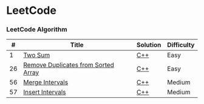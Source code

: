 
LeetCode
========

### LeetCode Algorithm

| # | Title | Solution | Difficulty |
|---| ----- | -------- | ---------- |
| 1 | [Two Sum](https://leetcode-cn.com/problems/two-sum/) | [C++](https://github.com/zlf991008/Leetcode/blob/main/src/1.%20Two%20Sum.cpp) | Easy |
| 26 | [Remove Duplicates from Sorted Array](https://leetcode-cn.com/problems/remove-duplicates-from-sorted-array/) | [C++](https://github.com/zlf991008/Leetcode/blob/main/src/26.%20Remove%20Duplicates%20from%20Sorted%20Array.cpp) | Easy |
| 56 | [Merge Intervals](https://leetcode-cn.com/problems/merge-intervals/) | [C++](https://github.com/zlf991008/leetcode/blob/main/src/56.%20Merge%20Intervals.cpp) | Medium |
| 57 | [Insert Intervals](https://leetcode-cn.com/problems/insert-interval/) | [C++](https://github.com/zlf991008/leetcode/blob/main/src/57.%20Insert%20Interval.cpp) | Medium |

